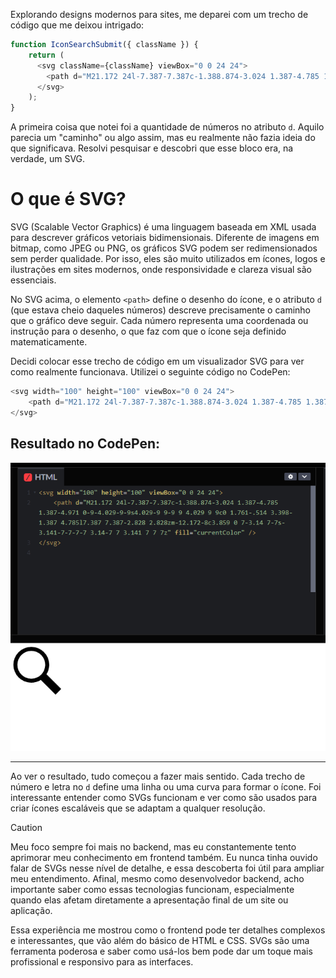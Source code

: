 Explorando designs modernos para sites, me deparei com um trecho de código que me deixou intrigado:

```javascript
function IconSearchSubmit({ className }) {
    return (
      <svg className={className} viewBox="0 0 24 24">
        <path d="M21.172 24l-7.387-7.387c-1.388.874-3.024 1.387-4.785 1.387-4.971 0-9-4.029-9-9s4.029-9 9-9 9 4.029 9 9c0 1.761-.514 3.398-1.387 4.785l7.387 7.387-2.828 2.828zm-12.172-8c3.859 0 7-3.14 7-7s-3.141-7-7-7-7 3.14-7 7 3.141 7 7 7z" />
      </svg>
    );
}

```
A primeira coisa que notei foi a quantidade de números no atributo `d`. Aquilo parecia um "caminho" ou algo assim, mas eu realmente não fazia ideia do que significava. Resolvi pesquisar e descobri que esse bloco era, na verdade, um SVG.

# O que é SVG?

SVG (Scalable Vector Graphics) é uma linguagem baseada em XML usada para descrever gráficos vetoriais bidimensionais. Diferente de imagens em bitmap, como JPEG ou PNG, os gráficos SVG podem ser redimensionados sem perder qualidade. Por isso, eles são muito utilizados em ícones, logos e ilustrações em sites modernos, onde responsividade e clareza visual são essenciais.

No SVG acima, o elemento `<path>` define o desenho do ícone, e o atributo `d` (que estava cheio daqueles números) descreve precisamente o caminho que o gráfico deve seguir. Cada número representa uma coordenada ou instrução para o desenho, o que faz com que o ícone seja definido matematicamente.

Decidi colocar esse trecho de código em um visualizador SVG para ver como realmente funcionava. Utilizei o seguinte código no CodePen:
```javascript
<svg width="100" height="100" viewBox="0 0 24 24">
    <path d="M21.172 24l-7.387-7.387c-1.388.874-3.024 1.387-4.785 1.387-4.971 0-9-4.029-9-9s4.029-9 9-9 9 4.029 9 9c0 1.761-.514 3.398-1.387 4.785l7.387 7.387-2.828 2.828zm-12.172-8c3.859 0 7-3.14 7-7s-3.141-7-7-7-7 3.14-7 7 3.141 7 7 7z" fill="currentColor" />
</svg>

```
## Resultado no CodePen:
<div align="center">
  <img src="lupa.png" alt="Imagem da Lupa" />
</div>

---

Ao ver o resultado, tudo começou a fazer mais sentido. Cada trecho de número e letra no `d` define uma linha ou uma curva para formar o ícone. Foi interessante entender como SVGs funcionam e ver como são usados para criar ícones escaláveis que se adaptam a qualquer resolução.

>[!CAUTION] 
>Meu foco sempre foi mais no backend, mas eu constantemente tento aprimorar meu conhecimento em frontend também. Eu nunca tinha ouvido falar de SVGs nesse nível de detalhe, e essa descoberta foi útil para ampliar meu entendimento. Afinal, mesmo como desenvolvedor backend, acho importante saber como essas tecnologias funcionam, especialmente quando elas afetam diretamente a apresentação final de um site ou aplicação.

Essa experiência me mostrou como o frontend pode ter detalhes complexos e interessantes, que vão além do básico de HTML e CSS. SVGs são uma ferramenta poderosa e saber como usá-los bem pode dar um toque mais profissional e responsivo para as interfaces.
